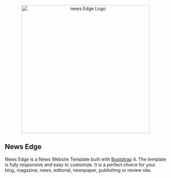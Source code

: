 <p align="center"><a href="#" target="_blank"><img src="img/logo-dark.png" width="400" alt="news Edge Logo"></a></p>

## News Edge

News Edge is a News Website Template built with [Bootstrap](http://getbootstrap.com/) 4. The template is fully responsive and easy to customize. It is a perfect choice for your blog, magazine, news, editorial, newspaper, publishing or review site.
